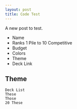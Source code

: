 ```yaml
---
layout: post
title: Code Test
---
```


A new post to test.

- Name
- Ranks 1 Pile to 10 Competitive
- Budget
- Colors
- Theme
- Deck Link

## Theme

```
Deck List
These
Those
20 These
```


